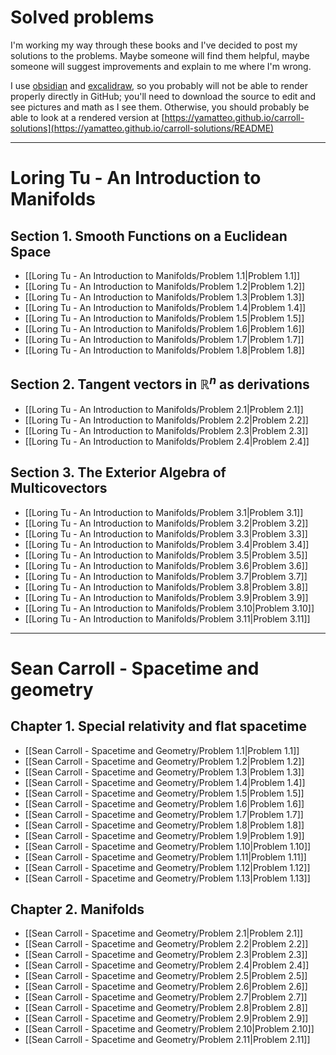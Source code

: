 # Solved problems

I'm working my way through these books and I've decided to post my solutions to the problems. Maybe someone will find them helpful, maybe someone will suggest improvements and explain to me where I'm wrong.

I use [obsidian](https://obsidian.md/) and [excalidraw](https://github.com/excalidraw/excalidraw-vscode#master), so you probably will not be able to render properly directly in GitHub; you'll need to download the source to edit and see pictures and math as I see them. Otherwise, you should probably be able to look at a rendered version at [https://yamatteo.github.io/carroll-solutions](https://yamatteo.github.io/carroll-solutions/README) 

---
# Loring Tu - An Introduction to Manifolds
## Section 1. Smooth Functions on a Euclidean Space

- [[Loring Tu - An Introduction to Manifolds/Problem 1.1|Problem 1.1]]
- [[Loring Tu - An Introduction to Manifolds/Problem 1.2|Problem 1.2]]
- [[Loring Tu - An Introduction to Manifolds/Problem 1.3|Problem 1.3]]
- [[Loring Tu - An Introduction to Manifolds/Problem 1.4|Problem 1.4]]
- [[Loring Tu - An Introduction to Manifolds/Problem 1.5|Problem 1.5]]
- [[Loring Tu - An Introduction to Manifolds/Problem 1.6|Problem 1.6]]
- [[Loring Tu - An Introduction to Manifolds/Problem 1.7|Problem 1.7]]
- [[Loring Tu - An Introduction to Manifolds/Problem 1.8|Problem 1.8]]

## Section 2. Tangent vectors in $\mathbb R^n$ as derivations

- [[Loring Tu - An Introduction to Manifolds/Problem 2.1|Problem 2.1]]
- [[Loring Tu - An Introduction to Manifolds/Problem 2.2|Problem 2.2]]
- [[Loring Tu - An Introduction to Manifolds/Problem 2.3|Problem 2.3]]
- [[Loring Tu - An Introduction to Manifolds/Problem 2.4|Problem 2.4]]

## Section 3. The Exterior Algebra of Multicovectors

- [[Loring Tu - An Introduction to Manifolds/Problem 3.1|Problem 3.1]]
- [[Loring Tu - An Introduction to Manifolds/Problem 3.2|Problem 3.2]]
- [[Loring Tu - An Introduction to Manifolds/Problem 3.3|Problem 3.3]]
- [[Loring Tu - An Introduction to Manifolds/Problem 3.4|Problem 3.4]]
- [[Loring Tu - An Introduction to Manifolds/Problem 3.5|Problem 3.5]]
- [[Loring Tu - An Introduction to Manifolds/Problem 3.6|Problem 3.6]]
- [[Loring Tu - An Introduction to Manifolds/Problem 3.7|Problem 3.7]]
- [[Loring Tu - An Introduction to Manifolds/Problem 3.8|Problem 3.8]]
- [[Loring Tu - An Introduction to Manifolds/Problem 3.9|Problem 3.9]]
- [[Loring Tu - An Introduction to Manifolds/Problem 3.10|Problem 3.10]]
- [[Loring Tu - An Introduction to Manifolds/Problem 3.11|Problem 3.11]]
---
# Sean Carroll - Spacetime and geometry
## Chapter 1. Special relativity and flat spacetime

- [[Sean Carroll - Spacetime and Geometry/Problem 1.1|Problem 1.1]]
- [[Sean Carroll - Spacetime and Geometry/Problem 1.2|Problem 1.2]]
- [[Sean Carroll - Spacetime and Geometry/Problem 1.3|Problem 1.3]]
- [[Sean Carroll - Spacetime and Geometry/Problem 1.4|Problem 1.4]]
- [[Sean Carroll - Spacetime and Geometry/Problem 1.5|Problem 1.5]]
- [[Sean Carroll - Spacetime and Geometry/Problem 1.6|Problem 1.6]]
- [[Sean Carroll - Spacetime and Geometry/Problem 1.7|Problem 1.7]]
- [[Sean Carroll - Spacetime and Geometry/Problem 1.8|Problem 1.8]]
- [[Sean Carroll - Spacetime and Geometry/Problem 1.9|Problem 1.9]]
- [[Sean Carroll - Spacetime and Geometry/Problem 1.10|Problem 1.10]]
- [[Sean Carroll - Spacetime and Geometry/Problem 1.11|Problem 1.11]]
- [[Sean Carroll - Spacetime and Geometry/Problem 1.12|Problem 1.12]]
- [[Sean Carroll - Spacetime and Geometry/Problem 1.13|Problem 1.13]]

## Chapter 2. Manifolds

- [[Sean Carroll - Spacetime and Geometry/Problem 2.1|Problem 2.1]]
- [[Sean Carroll - Spacetime and Geometry/Problem 2.2|Problem 2.2]]
- [[Sean Carroll - Spacetime and Geometry/Problem 2.3|Problem 2.3]]
- [[Sean Carroll - Spacetime and Geometry/Problem 2.4|Problem 2.4]]
- [[Sean Carroll - Spacetime and Geometry/Problem 2.5|Problem 2.5]]
- [[Sean Carroll - Spacetime and Geometry/Problem 2.6|Problem 2.6]]
- [[Sean Carroll - Spacetime and Geometry/Problem 2.7|Problem 2.7]]
- [[Sean Carroll - Spacetime and Geometry/Problem 2.8|Problem 2.8]]
- [[Sean Carroll - Spacetime and Geometry/Problem 2.9|Problem 2.9]]
- [[Sean Carroll - Spacetime and Geometry/Problem 2.10|Problem 2.10]]
- [[Sean Carroll - Spacetime and Geometry/Problem 2.11|Problem 2.11]]


